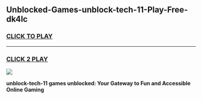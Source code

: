 
## Unblocked-Games-unblock-tech-11-Play-Free-dk4lc
<h3>
<a href="https://premium76.site?title=unblock-tech-11&ref=18A1">CLICK TO PLAY</a></h3>
<hr>

<h3>
<a href="https://premium76.site?title=unblock-tech-11&ref=18A1">CLICK 2 PLAY</a>
  
</h3>

<a href="https://premium76.site?title=unblock-tech-11&ref=18A1"><img src="https://clearcache.store/games.png"></a>


**unblock-tech-11 games unblocked: Your Gateway to Fun and Accessible Online Gaming**
